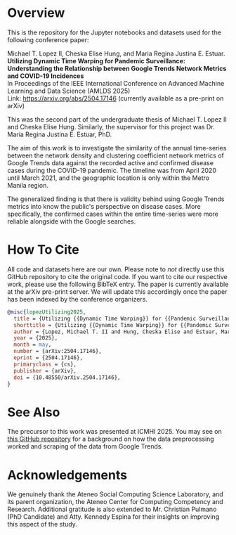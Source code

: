 # Overview

This is the repository for the Jupyter notebooks and datasets used for the following conference paper:

Michael T. Lopez II, Cheska Elise Hung, and Maria Regina Justina E. Estuar.\
**Utilizing Dynamic Time Warping for Pandemic Surveillance: Understanding the Relationship between Google Trends Network Metrics and COVID-19 Incidences**\
In Proceedings of the IEEE International Conference on Advanced Machine Learning and Data Science (AMLDS 2025)\
Link: https://arxiv.org/abs/2504.17146 (currently available as a pre-print on arXiv)

This was the second part of the undergraduate thesis of Michael T. Lopez II and Cheska Elise Hung. Similarly, the supervisor for this project was Dr. Maria Regina Justina E. Estuar, PhD. 

The aim of this work is to investigate the similarity of the annual time-series between the network density and clustering coefficient network metrics of Google Trends data against the recorded active and confirmed disease cases during the COVID-19 pandemic. The timeline was from April 2020 until March 2021, and the geographic location is only within the Metro Manila region.

The generalized finding is that there is validity behind using Google Trends metrics into know the public's perspective on disease cases. More specifically, the confirmed cases within the entire time-series were more reliable alongside with the Google searches.

# How To Cite

All code and datasets here are our own. Please note to *not* directly use this GitHub repository to cite the original code. If you want to cite our respective work, please use the following BibTeX entry. The paper is currently available at the arXiv pre-print server. We will update this accordingly once the paper has been indexed by the conference organizers.

```bibtex
@misc{lopezUtilizing2025,
  title = {Utilizing {{Dynamic Time Warping}} for {{Pandemic Surveillance}}: {{Understanding}} the {{Relationship}} between {{Google Trends Network Metrics}} and {{COVID-19 Incidences}}},
  shorttitle = {Utilizing {{Dynamic Time Warping}} for {{Pandemic Surveillance}}},
  author = {Lopez, Michael T. II and Hung, Cheska Elise and Estuar, Maria Regina Justina E.},
  year = {2025},
  month = may,
  number = {arXiv:2504.17146},
  eprint = {2504.17146},
  primaryclass = {cs},
  publisher = {arXiv},
  doi = {10.48550/arXiv.2504.17146},
}
```

# See Also

The precursor to this work was presented at ICMHI 2025. You may see on [this GitHub repository](https://github.com/michaellopezii/2025_ICMHI_Google_Trends_Network_Data) for a background on how the data preprocessing worked and scraping of the data from Google Trends.

# Acknowledgements

We genuinely thank the Ateneo Social Computing Science Laboratory, and its parent organization, the Ateneo Center for Computing Competency and Research. Additional gratitude is also extended to Mr. Christian Pulmano (PhD Candidate) and Atty. Kennedy Espina for their insights on improving this aspect of the study.

